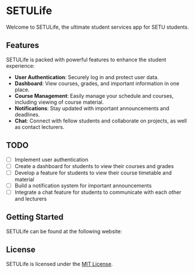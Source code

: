 # SETULife

Welcome to SETULife, the ultimate student services app for SETU students.

## Features

SETULife is packed with powerful features to enhance the student experience:

- **User Authentication**: Securely log in and protect user data.
- **Dashboard**: View courses, grades, and important information in one place.
- **Course Management**: Easily manage your schedule and courses, including viewing of course material.
- **Notifications**: Stay updated with important announcements and deadlines.
- **Chat**: Connect with fellow students and collaborate on projects, as well as contact lecturers.

## TODO

- [ ] Implement user authentication
- [ ] Create a dashboard for students to view their courses and grades
- [ ] Develop a feature for students to view their course timetable and material
- [ ] Build a notification system for important announcements
- [ ] Integrate a chat feature for students to communicate with each other and lecturers

## Getting Started

SETULife can be found at the following website:

## License

SETULife is licensed under the [MIT License](LICENSE).
